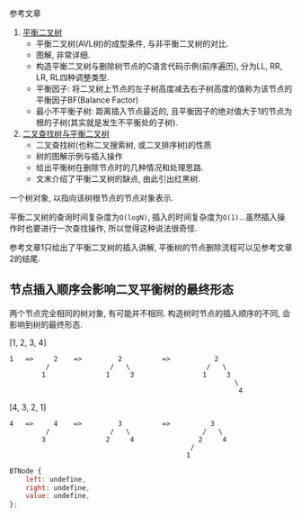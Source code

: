 参考文章

1. [平衡二叉树](https://blog.csdn.net/isunbin/article/details/81707606)
    - 平衡二叉树(AVL树)的成型条件, 与非平衡二叉树的对比.
    - 图解, 非常详细.
    - 构造平衡二叉树与删除树节点的C语言代码示例(前序遍历), 分为LL, RR, LR, RL四种调整类型.
    - 平衡因子: 将二叉树上节点的左子树高度减去右子树高度的值称为该节点的平衡因子BF(Balance Factor)
    - 最小不平衡子树: 距离插入节点最近的, 且平衡因子的绝对值大于1的节点为根的子树(其实就是发生不平衡处的子树).
2. [二叉查找树与平衡二叉树](https://blog.csdn.net/qq_25940921/article/details/82183093)
    - 二叉查找树(也称二叉搜索树, 或二叉排序树)的性质
    - 树的图解示例与插入操作
    - 给出平衡树在删除节点时的几种情况和处理思路.
    - 文末介绍了平衡二叉树的缺点, 由此引出红黑树.


一个树对象, 以指向该树根节点的节点对象表示.

平衡二叉树的查询时间复杂度为`O(logN)`, 插入的时间复杂度为`O(1)`...虽然插入操作时也要进行一次查找操作, 所以觉得这种说法很奇怪.

参考文章1只给出了平衡二叉树的插入讲解, 平衡树的节点删除流程可以见参考文章2的结尾.

## 节点插入顺序会影响二叉平衡树的最终形态

两个节点完全相同的树对象, 有可能并不相同. 构造树时节点的插入顺序的不同, 会影响到树的最终形态.

[1, 2, 3, 4]

```
1   =>     2    =>         2          =>           2
         /               /   \                   /   \
        1               1     3                 1     3
                                                        \
                                                         4
```

[4, 3, 2, 1]

```
4   =>     4    =>         3          =>          3
         /               /   \                  /   \
        3               2     4                2     4
                                             /
                                            1
```


```js
BTNode {
    left: undefine,
    right: undefine,
    value: undefine,
};
```

